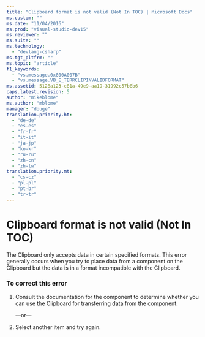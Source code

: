 ```yaml
---
title: "Clipboard format is not valid (Not In TOC) | Microsoft Docs"
ms.custom: ""
ms.date: "11/04/2016"
ms.prod: "visual-studio-dev15"
ms.reviewer: ""
ms.suite: ""
ms.technology: 
  - "devlang-csharp"
ms.tgt_pltfrm: ""
ms.topic: "article"
f1_keywords: 
  - "vs.message.0x800A007B"
  - "vs.message.VB_E_TERRCLIPINVALIDFORMAT"
ms.assetid: 5128a123-c81a-49e9-aa19-31992c57b8b6
caps.latest.revision: 5
author: "mikeblome"
ms.author: "mblome"
manager: "douge"
translation.priority.ht: 
  - "de-de"
  - "es-es"
  - "fr-fr"
  - "it-it"
  - "ja-jp"
  - "ko-kr"
  - "ru-ru"
  - "zh-cn"
  - "zh-tw"
translation.priority.mt: 
  - "cs-cz"
  - "pl-pl"
  - "pt-br"
  - "tr-tr"
---
```

# Clipboard format is not valid (Not In TOC)
The Clipboard only accepts data in certain specified formats. This error generally occurs when you try to place data from a component on the Clipboard but the data is in a format incompatible with the Clipboard.  
  
### To correct this error  
  
1.  Consult the documentation for the component to determine whether you can use the Clipboard for transferring data from the component.  
  
     —or—  
  
2.  Select another item and try again.